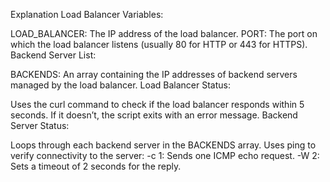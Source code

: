 <!-- @format -->

Explanation
Load Balancer Variables:

LOAD_BALANCER: The IP address of the load balancer.
PORT: The port on which the load balancer listens (usually 80 for HTTP or 443 for HTTPS).
Backend Server List:

BACKENDS: An array containing the IP addresses of backend servers managed by the load balancer.
Load Balancer Status:

Uses the curl command to check if the load balancer responds within 5 seconds. If it doesn’t, the script exits with an error message.
Backend Server Status:

Loops through each backend server in the BACKENDS array.
Uses ping to verify connectivity to the server:
-c 1: Sends one ICMP echo request.
-W 2: Sets a timeout of 2 seconds for the reply.
